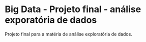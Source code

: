 # Big Data - Projeto final - análise exporatória de dados
Projeto final para a matéria de análise exploratória de dados.


